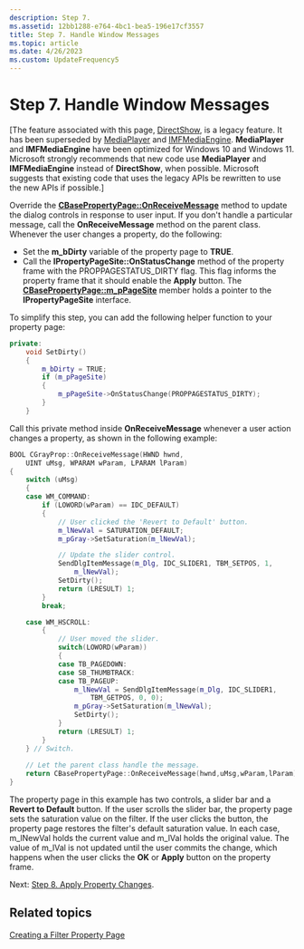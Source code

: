 ```yaml
---
description: Step 7.
ms.assetid: 12bb1288-e764-4bc1-bea5-196e17cf3557
title: Step 7. Handle Window Messages
ms.topic: article
ms.date: 4/26/2023
ms.custom: UpdateFrequency5
---
```


# Step 7. Handle Window Messages

\[The feature associated with this page, [DirectShow](/windows/win32/directshow/directshow), is a legacy feature. It has been superseded by [MediaPlayer](/uwp/api/Windows.Media.Playback.MediaPlayer) and [IMFMediaEngine](/windows/win32/api/mfmediaengine/nn-mfmediaengine-imfmediaengine). **MediaPlayer** and **IMFMediaEngine** have been optimized for Windows 10 and Windows 11. Microsoft strongly recommends that new code use **MediaPlayer** and **IMFMediaEngine** instead of **DirectShow**, when possible. Microsoft suggests that existing code that uses the legacy APIs be rewritten to use the new APIs if possible.\]

Override the [**CBasePropertyPage::OnReceiveMessage**](cbasepropertypage-onreceivemessage.md) method to update the dialog controls in response to user input. If you don't handle a particular message, call the **OnReceiveMessage** method on the parent class. Whenever the user changes a property, do the following:

-   Set the **m\_bDirty** variable of the property page to **TRUE**.
-   Call the **IPropertyPageSite::OnStatusChange** method of the property frame with the PROPPAGESTATUS\_DIRTY flag. This flag informs the property frame that it should enable the **Apply** button. The [**CBasePropertyPage::m\_pPageSite**](cbasepropertypage-m-ppagesite.md) member holds a pointer to the **IPropertyPageSite** interface.

To simplify this step, you can add the following helper function to your property page:


```C++
private:
    void SetDirty()
    {
        m_bDirty = TRUE;
        if (m_pPageSite)
        {
            m_pPageSite->OnStatusChange(PROPPAGESTATUS_DIRTY);
        }
    }
```



Call this private method inside **OnReceiveMessage** whenever a user action changes a property, as shown in the following example:


```C++
BOOL CGrayProp::OnReceiveMessage(HWND hwnd,
    UINT uMsg, WPARAM wParam, LPARAM lParam)
{
    switch (uMsg)
    {
    case WM_COMMAND:
        if (LOWORD(wParam) == IDC_DEFAULT)
        {
            // User clicked the 'Revert to Default' button.
            m_lNewVal = SATURATION_DEFAULT;
            m_pGray->SetSaturation(m_lNewVal);

            // Update the slider control.
            SendDlgItemMessage(m_Dlg, IDC_SLIDER1, TBM_SETPOS, 1,
                m_lNewVal);
            SetDirty();
            return (LRESULT) 1;
        }
        break;

    case WM_HSCROLL:
        {
            // User moved the slider.
            switch(LOWORD(wParam))
            {
            case TB_PAGEDOWN:
            case SB_THUMBTRACK:
            case TB_PAGEUP:
                m_lNewVal = SendDlgItemMessage(m_Dlg, IDC_SLIDER1,
                    TBM_GETPOS, 0, 0);
                m_pGray->SetSaturation(m_lNewVal);
                SetDirty();
            }
            return (LRESULT) 1;
        }
    } // Switch.
    
    // Let the parent class handle the message.
    return CBasePropertyPage::OnReceiveMessage(hwnd,uMsg,wParam,lParam);
} 
```



The property page in this example has two controls, a slider bar and a **Revert to Default** button. If the user scrolls the slider bar, the property page sets the saturation value on the filter. If the user clicks the button, the property page restores the filter's default saturation value. In each case, m\_lNewVal holds the current value and m\_lVal holds the original value. The value of m\_lVal is not updated until the user commits the change, which happens when the user clicks the **OK** or **Apply** button on the property frame.

Next: [Step 8. Apply Property Changes](step-8--apply-property-changes.md).

## Related topics

<dl> <dt>

[Creating a Filter Property Page](creating-a-filter-property-page.md)
</dt> </dl>

 

 



